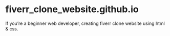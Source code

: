 # fiverr_clone_website.github.io
If you’re a beginner web developer, creating fiverr clone website using html &amp; css.
